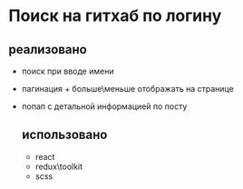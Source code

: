 # Поиск на гитхаб по логину

## реализовано
- поиск при вводе имени
- пагинация + больше\меньше отображать на странице
- попап с детальной информацией по посту

  ## использовано
  - react
  - redux\toolkit
  - scss
